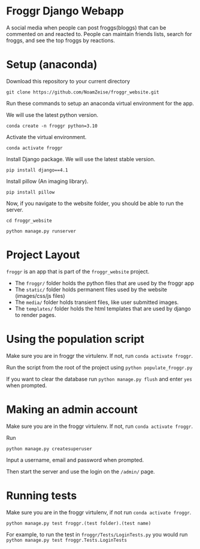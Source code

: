 # Froggr Django Webapp

A social media when people can post froggs(bloggs) that can be commented on and reacted to. 
People can maintain friends lists, search for froggs, and see the top froggs by reactions.

# Setup (anaconda)

Download this repository to your current directory

`git clone https://github.com/NoamZeise/froggr_website.git`

Run these commands to setup an anaconda virtual environment for the app.

We will use the latest python version.

`conda create -n froggr python=3.10`

Activate the virtual environment.

`conda activate froggr`

Install Django package.  We will use the latest stable version.

`pip install django==4.1`

Install pillow (An imaging library).

`pip install pillow`

Now, if you navigate to the website folder, you should be able to run the server.

`cd froggr_website`

`python manage.py runserver`


# Project Layout

`froggr` is an app that is part of the `froggr_website` project.

* The `froggr/` folder holds the python files that are used by the froggr app
* The `static/` folder holds permanent files used by the website (images/css/js files)
* The `media/` folder holds transient files, like user submitted images.
* The `templates/` folder holds the html templates that are used by django to render pages.


# Using the population script

Make sure you are in froggr the virtulenv. If not, run `conda activate froggr`.

Run the script from the root of the project using `python populate_froggr.py`

If you want to clear the database run `python manage.py flush` and enter `yes` when prompted.


# Making an admin account

Make sure you are in the froggr virtulenv. If not, run `conda activate froggr`.

Run 
```
python manage.py createsuperuser
```
Input a username, email and password when prompted.

Then start the server and use the login on the `/admin/` page.


# Running tests
Make sure you are in the froggr virtulenv, if not run `conda activate froggr`.

``` python manage.py test froggr.(test folder).(test name) ```

For example, to run the test in `froggr/Tests/LoginTests.py` you would run 
``` python manage.py test froggr.Tests.LoginTests ```
